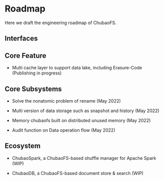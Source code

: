 # Roadmap

Here we draft the engineering roadmap of ChubaoFS. 

## Interfaces


## Core Feature

* Multi cache layer to support data lake, including Erasure-Code (Publishing in progress)

## Core Subsystems

* Solve the nonatomic problem of rename (May 2022)

* Multi version of data storage such as snapshot and history (May 2022)

* Memory chubaofs built on distributed unused memory (May 2022)

* Audit function on Data operation flow (May 2022)

## Ecosystem

* ChubaoSpark, a ChubaoFS-based shuffle manager for Apache Spark (WIP)

* ChubaoDB, a ChubaoFS-based document store & search (WIP)

